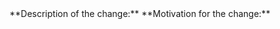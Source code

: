 <!--

Before making a PR, please read our contributing guidelines https://github.com/operator-framework/operator-sdk/blob/master/CONTRIBUTING.MD

Note: Make sure your branch is rebased to the latest upstream master.

--!>

**Description of the change:**


**Motivation for the change:**

<!--

Note: If this PR is fixing an issue make sure to add a note saying:
Closes #<ISSUE_NUMBER>

--!>
